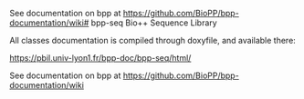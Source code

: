 See documentation on bpp at https://github.com/BioPP/bpp-documentation/wiki# bpp-seq
Bio++ Sequence Library

All classes documentation is compiled through doxyfile, and available there:

https://pbil.univ-lyon1.fr/bpp-doc/bpp-seq/html/

See documentation on bpp at https://github.com/BioPP/bpp-documentation/wiki
